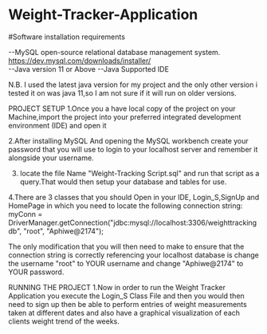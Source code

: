 # Weight-Tracker-Application

#Software installation requirements

--MySQL open-source relational database management system. https://dev.mysql.com/downloads/installer/  
--Java version 11 or Above
--Java Supported IDE

N.B. I used the latest java version for my project and the only other version i tested it on was java 11,so I am not sure if it will run on older
versions.

PROJECT SETUP
1.Once you a have local copy of the project on your Machine,import the project into your preferred integrated development environment (IDE) and open it 

2.After installing MySQL And opening the MySQL workbench create your password that you will use to login to your localhost server and remember it alongside your username.

3. locate the file Name "Weight-Tracking Script.sql" and run that script  as a query.That would then setup your database and  tables for use.

4.There are 3 classes that you should Open in your IDE, Login_S,SignUp and HomePage in which you need to locate the following connection string:
myConn = DriverManager.getConnection("jdbc:mysql://localhost:3306/weighttrackingdb", "root", "Aphiwe@2174");

The only modification that you will then need to make to ensure that the connection string is correctly referencing your localhost database
is change the username "root" to YOUR username and change "Aphiwe@2174" to YOUR password.

RUNNING THE PROJECT
1.Now in order to run the Weight Tracker Application you execute the Login_S Class File and then you would then need to sign up then 
be able to perform entries of weight measurements taken at different dates and also have a graphical visualization of each clients weight
trend of the weeks.


